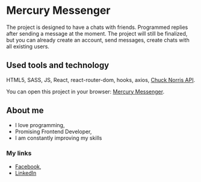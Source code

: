 # Mercury Messenger

The project is designed to have a chats with friends. Programmed replies after sending a message at the moment. The project will still be finalized, but you can already create an account, send messages, create chats with all existing users.

## Used tools and technology

HTML5, SASS, JS, React, react-router-dom, hooks, axios, [Chuck Norris API](https://api.chucknorris.io/). 

You can open this project in your browser: [Mercury Messenger](https://mariiatyshkovets.github.io/mercury-messenger/).

## About me

* I love programming,
* Promising Frontend Developer,
* I am constantly improving my skills

### My links

* [Facebook](https://www.facebook.com/mariia.tyshkovets),
* [LinkedIn](https://www.linkedin.com/in/mariia-tyshkovets-8541b6209/)
